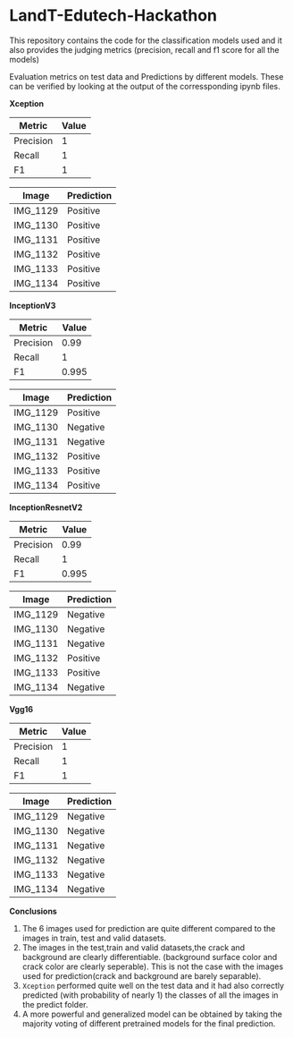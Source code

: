 # LandT-Edutech-Hackathon

This repository contains the code for the classification models used and it also provides the judging metrics (precision, recall and f1 score for all the models)

Evaluation metrics on test data and Predictions by different models. These can be verified by looking at the output of the corressponding ipynb files.



**Xception**

| Metric | Value |
| --- | --- |
| Precision | 1 |
|Recall | 1 |
|F1     |  1 |


|Image|Prediction|
| --- | --- |
|IMG_1129| Positive|
|IMG_1130| Positive|
|IMG_1131| Positive|
|IMG_1132| Positive|
|IMG_1133| Positive|
|IMG_1134| Positive|

**InceptionV3**


| Metric | Value |
| --- | --- |
| Precision | 0.99 |
|Recall | 1 |
|F1     |  0.995 |

|Image|Prediction|
| --- | --- |
|IMG_1129| Positive|
|IMG_1130| Negative|
|IMG_1131| Negative|
|IMG_1132| Positive|
|IMG_1133| Positive|
|IMG_1134| Positive|


**InceptionResnetV2**


| Metric | Value |
| --- | --- |
| Precision | 0.99 |
|Recall | 1 |
|F1     |  0.995 |

|Image|Prediction|
| --- | --- |
|IMG_1129| Negative|
|IMG_1130| Negative|
|IMG_1131| Negative|
|IMG_1132| Positive|
|IMG_1133| Positive|
|IMG_1134| Negative|


**Vgg16**


| Metric | Value |
| --- | --- |
| Precision | 1|
|Recall | 1 |
|F1     |  1 |

|Image|Prediction|
| --- | --- |
|IMG_1129| Negative|
|IMG_1130| Negative|
|IMG_1131| Negative|
|IMG_1132| Negative|
|IMG_1133| Negative|
|IMG_1134| Negative|





**Conclusions**

1. The 6 images used for prediction are quite different compared to the images in train, test and valid datasets.
2. The images in the test,train and valid datasets,the crack and background are clearly differentiable. (background surface color and crack color are clearly seperable). This is not the case with the images used for prediction(crack and background are barely separable).
3. `Xception` performed quite well on the test data and it had also correctly predicted (with probability of nearly 1) the classes of all the images in the predict folder.
4. A more powerful and generalized model can be obtained by taking the majority voting of different pretrained models for the final prediction.
